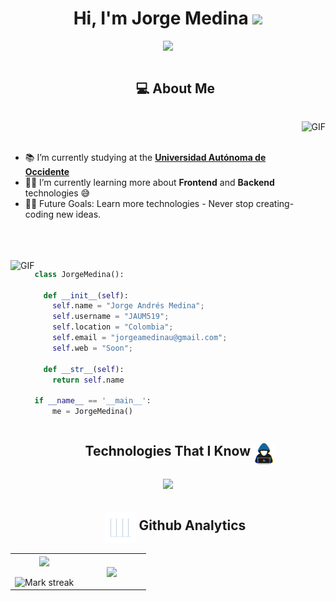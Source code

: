 <h1 align="center">Hi, I'm Jorge Medina <img src="https://media.giphy.com/media/hvRJCLFzcasrR4ia7z/giphy.gif" width="35"></h1>
<!--- changing message (start) -->
<p align="center">
  <a href="https://github.com/DenverCoder1/readme-typing-svg"><img src="https://readme-typing-svg.herokuapp.com?font=Time+New+Roman&color=%23ffffff&size=25&center=true&vCenter=true&width=600&height=100&lines=Computer+Engineering+Student;Always+Learning"></a>
</p>
<!--- changing message (end) -->


<!--- About me (start) -->
<!--h1 without bottom border-->
<div id="user-content-toc">
  <ul align="center">
    <summary><h2 style="display: inline-block">💻 About Me</h2></summary>
  </ul>
</div>

<img align="right" alt="GIF" height="180px" src="https://media3.giphy.com/media/v1.Y2lkPTc5MGI3NjExeHQyZGwwNG8zcXE2bDRvdmhtZnBkN3o0eXIxcHd0bmhuZTV2aGc1byZlcD12MV9pbnRlcm5hbF9naWZfYnlfaWQmY3Q9Zw/2PmMiUc9OH4lO/giphy.gif" />

<br>
<br>

- 📚 I’m currently studying at the **[Universidad Autónoma de Occidente](https://www.uao.edu.co)**
- 👨‍💻 I’m currently learning more about **Frontend** and **Backend** technologies 😅
- 💪🏼 Future Goals: Learn more technologies - Never stop creating-coding new ideas.

<br>
<br>
<br>

<img align="left" alt="GIF" height="335px" src="https://media1.giphy.com/media/v1.Y2lkPTc5MGI3NjExZTNjY200a3V5cjh6NWJpdzhteWR2ZTV0bmlwdXh2N3NvcDVlZ2ltdyZlcD12MV9pbnRlcm5hbF9naWZfYnlfaWQmY3Q9Zw/sDxVzsDgLo3rLQzVlc/giphy.gif" />

```python
class JorgeMedina():
    
  def __init__(self):
    self.name = "Jorge Andrés Medina";
    self.username = "JAUM519";
    self.location = "Colombia";
    self.email = "jorgeamedinau@gmail.com";
    self.web = "Soon";
  
  def __str__(self):
    return self.name

if __name__ == '__main__':
    me = JorgeMedina()
```
<!--- About me (end) -->


<!--- technologies  (start) -->
<!--h1 without bottom border-->
<div id="user-content-toc">
  <ul align="center">
    <summary><h2 style="display: inline-block">Technologies That I Know</h2> <img src = "https://github.com/JAUM519/JAUM519/blob/main/Images/about_me.gif?raw=true" width = 35px align = "center"> </summary>
  </ul>
</div>
<!--tech stack icons-->
<p align="center">
  <a href="https://skillicons.dev">
    <img src="https://skillicons.dev/icons?i=react,vite,html,css,javascript,ts,nodejs,npm,figma,github,vscode,python,pycharm,fastapi,mongodb,mysql,postman,linux&perline=9" />
  </a>
</p>
<!--- technologies  (end) -->


<!--h1 without bottom border-->
<div id="user-content-toc">
  <ul align="center">
    <summary><img src = "https://github.com/JAUM519/JAUM519/blob/main/Images/Statistics.gif?raw=true" width = 50px align = "center"> <h2 style="display: inline-block">Github Analytics</h2></summary>
  </ul>
</div>
<!--- stats  (start) -->
<p align="center">
<table align="center">
<tr border="none">
<td width="50%" align="center">
  
  <img  align="center"  src="https://github-readme-stats.vercel.app/api?username=JAUM519&theme=radical&show_icons=true&count_private=true" />
  <br></br>
  <img  alt="Mark streak" src="https://v0-git-hub-streak-score-card-phi.vercel.app/api/card-with-avatar?username=JAUM519&theme=%7B%22backgroundColor%22%3A%22%23141321%22%2C%22textColor%22%3A%22%23A5F8F2%22%2C%22accentColor%22%3A%22%23F34089%22%2C%22borderColor%22%3A%22%23ffffff%22%2C%22waterColor%22%3A%22%23F34089%22%2C%22streakColor%22%3A%22%23F8D847%22%7D" /> 
</td>

<td width="50%" align="center">

  <img  align="center"  src="https://github-readme-stats.anuraghazra1.vercel.app/api/top-langs/?username=JAUM519&theme=radical&hide_border=false&no-bg=true&no-frame=true&langs_count=10"/>
  
  </td>
</tr>
</table>
<!--- stats (end) -->

